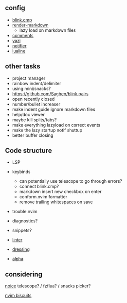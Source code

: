 ## config
- [blink.cmp](https://cmp.saghen.dev/configuration/general.html)
- [render-markdown](https://github.com/MeanderingProgrammer/render-markdown.nvim/wiki/Checkboxes)
   - lazy load on markdown files
- [comments](https://github.com/numToStr/Comment.nvim) 
- [yazi](https://github.com/mikavilpas/yazi.nvim) 
- [notifier](https://github.com/folke/snacks.nvim/blob/main/docs/notifier.md) 
- [lualine]() 

## other tasks
-  project manager
-  rainbow indent/delimiter
  - using mini/snacks?
  - https://github.com/Saghen/blink.pairs
-  open recently closed
-  number/bullet increaser
-  make indent guide ignore markdown files 
-  help/doc viewer 
  -  maybe kill splits/tabs?
-  make everything lazyload on correct events
-  make the lazy startup notif shuttup
-  better buffer closing

## Code structure
-  LSP
- keybinds
     - can potentially use telescope to go through errors?
     - connect blink.cmp?
     - markdown insert new checkbox on enter
     - conform.nvim formatter
     - remove trailing whitespaces on save
-  trouble.nvim
-  diagnostics?
- snippets?

- [linter](https://github.com/mfussenegger/nvim-lint)
- [dressing](https://github.com/stevearc/dressing.nvim) 
- [alpha](goolord/alpha-nvim) 

## considering
[noice](https://github.com/folke/noice.nvim)
telescope? / fzflua? / snacks picker? 

[nvim biscuits](https://github.com/code-biscuits/nvim-biscuits)


